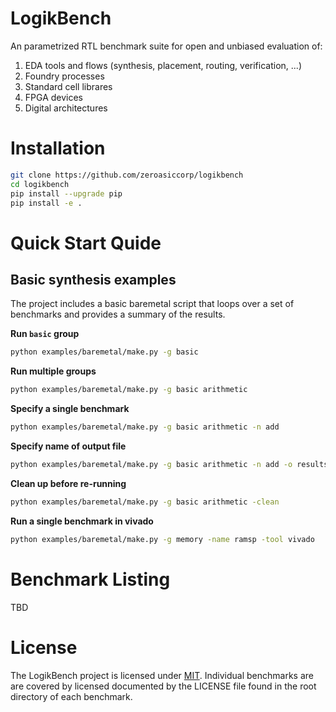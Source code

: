 LogikBench
==========================================================

An parametrized RTL benchmark suite for open and unbiased evaluation of:
1. EDA tools and flows (synthesis, placement, routing, verification, ...)
2. Foundry processes
3. Standard cell librares
4. FPGA devices
5. Digital architectures

# Installation

```bash
git clone https://github.com/zeroasiccorp/logikbench
cd logikbench
pip install --upgrade pip
pip install -e .
```

# Quick Start Quide

## Basic synthesis examples

The project includes a basic baremetal script that loops over a set of benchmarks and provides a summary of the results.

**Run `basic` group**
```sh
python examples/baremetal/make.py -g basic
```

**Run multiple groups**
```sh
python examples/baremetal/make.py -g basic arithmetic
```

**Specify a single benchmark**
```sh
python examples/baremetal/make.py -g basic arithmetic -n add
```

**Specify name of output file**
```sh
python examples/baremetal/make.py -g basic arithmetic -n add -o results.csv
```

**Clean up before re-running**
```sh
python examples/baremetal/make.py -g basic arithmetic -clean
```

**Run a single benchmark in vivado**
```sh
python examples/baremetal/make.py -g memory -name ramsp -tool vivado
```

# Benchmark Listing

TBD

# License

The LogikBench project is licensed under [MIT](LICENSE). Individual benchmarks are  are covered by licensed documented by the LICENSE file found in the root directory of each benchmark.
